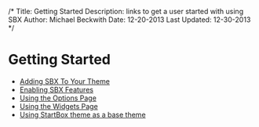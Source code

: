 /*
Title: Getting Started
Description: links to get a user started with using SBX
Author: Michael Beckwith
Date: 12-20-2013
Last Updated: 12-30-2013
 */

# Getting Started

* [Adding SBX To Your Theme](./adding_sbx/)
* [Enabling SBX Features](./enable_sbx_features/)
* [Using the Options Page](.//)
* [Using the Widgets Page](.//)
* [Using StartBox theme as a base theme]()

